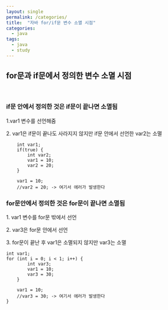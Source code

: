 ```yaml
---
layout: single
permalink: /categories/
title:  "자바 for/if문 변수 소멸 시점"
categories:
  - java
tags:
  - java
  - study
---
```


<h2>for문과 if문에서 정의한 변수 소멸 시점</h2>
<br style="height:2px;">
<h3>if문 안에서 정의한 것은 if문이 끝나면 소멸됨</h3>
<p>1.var1 변수를 선언해줌</p>
<p>2. var1은 if문이 끝나도 사라지지 않지만 if문 안에서 선언한 var2는 소멸</p>

		int var1;
		if(true) {
			int var2;
			var1 = 10;
			var2 = 20;
		}
		
		var1 = 10;
		//var2 = 20; -> 여기서 에러가 발생한다
	
  
<h3>for문안에서 정의한 것은 for문이 끝나면 소멸됨</h3>
<p>1. var1 변수를 for문 밖에서 선언</p>
<p>2. var3은 for문 안에서 선언</p>
<p>3. for문이 끝난 후 var1은 소멸되지 않지만 var3는 소멸</p>
  
    int var1;
    for (int i = 0; i < 1; i++) {
			int var3;
			var1 = 10;
			var3 = 30;
		}

		var1 = 10;
		//var3 = 30; -> 여기서 에러가 발생한다
	}

